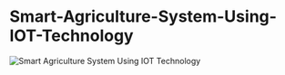 # Smart-Agriculture-System-Using-IOT-Technology
![Smart Agriculture System Using IOT Technology](https://github.com/anand2678/Smart-Agriculture-System-Using-IOT-Technology/assets/111646503/a1c5eead-d6f6-467c-b69c-9af4185636c5)

